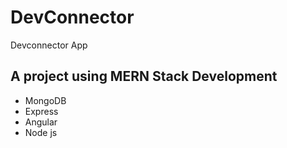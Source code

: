 # DevConnector
Devconnector App
## A project using MERN Stack Development
  * MongoDB
  * Express
  * Angular
  * Node js
